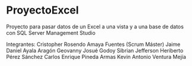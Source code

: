 # ProyectoExcel
Proyecto para pasar datos de un Excel a una vista y a una base de datos con SQL Server Management Studio

Integrantes:
Cristopher Rosendo Amaya Fuentes (Scrum Máster)
Jaime Daniel Ayala Aragón
Geovanny Josué Godoy Sibrian
Jefferson Heriberto Pérez Sánchez
Carlos Enrique Pineda Armas
Kevin Antonio Ventura Mejía
